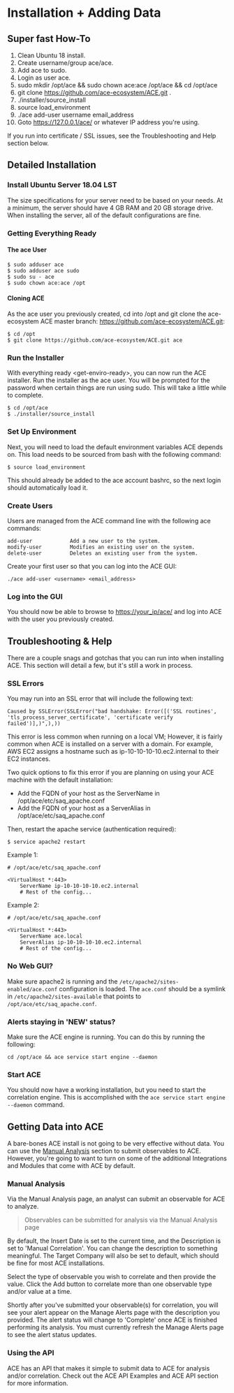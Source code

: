 Installation + Adding Data
==========================

Super fast How-To
-----------------

1.  Clean Ubuntu 18 install.
2.  Create username/group ace/ace.
3.  Add ace to sudo.
4.  Login as user ace.
5.  sudo mkdir /opt/ace && sudo chown ace:ace /opt/ace && cd /opt/ace
6.  git clone https://github.com/ace-ecosystem/ACE.git .
7.  ./installer/source\_install
8.  source load\_environment
9.  ./ace add-user username email\_address
10. Goto <https://127.0.0.1/ace/> or whatever IP address you're using.

If you run into certificate / SSL issues, see the Troubleshooting and
Help section below.

Detailed Installation
---------------------

### Install Ubuntu Server 18.04 LST

The size specifications for your server need to be based on your needs.
At a minimum, the server should have 4 GB RAM and 20 GB storage drive.
When installing the server, all of the default configurations are fine.

### Getting Everything Ready

#### The ace User

    $ sudo adduser ace
    $ sudo adduser ace sudo
    $ sudo su - ace
    $ sudo chown ace:ace /opt

#### Cloning ACE

As the ace user you previously created, cd into /opt and git clone the
ace-ecosystem ACE master branch:
<https://github.com/ace-ecosystem/ACE.git>:

    $ cd /opt
    $ git clone https://github.com/ace-ecosystem/ACE.git ace

### Run the Installer

With everything ready &lt;get-enviro-ready&gt;, you can now run the ACE
installer. Run the installer as the ace user. You will be prompted for
the password when certain things are run using sudo. This will take a
little while to complete.

    $ cd /opt/ace
    $ ./installer/source_install

### Set Up Environment

Next, you will need to load the default environment variables ACE
depends on. This load needs to be sourced from bash with the following
command:

    $ source load_environment

This should already be added to the ace account bashrc, so the next
login should automatically load it.

### Create Users

Users are managed from the ACE command line with the following ace
commands:

    add-user            Add a new user to the system.
    modify-user         Modifies an existing user on the system.
    delete-user         Deletes an existing user from the system.

Create your first user so that you can log into the ACE GUI:

    ./ace add-user <username> <email_address>

### Log into the GUI

You should now be able to browse to <https://your_ip/ace/> and log into
ACE with the user you previously created.

Troubleshooting & Help
----------------------

There are a couple snags and gotchas that you can run into when
installing ACE. This section will detail a few, but it's still a work in
process.

### SSL Errors

You may run into an SSL error that will include the following text:

    Caused by SSLError(SSLError("bad handshake: Error([('SSL routines', 'tls_process_server_certificate', 'certificate verify failed')],)",),))

This error is less common when running on a local VM; However, it is
fairly common when ACE is installed on a server with a domain. For
example, AWS EC2 assigns a hostname such as ip-10-10-10-10.ec2.internal
to their EC2 instances.

Two quick options to fix this error if you are planning on using your
ACE machine with the default installation:

-   Add the FQDN of your host as the ServerName in
    /opt/ace/etc/saq\_apache.conf
-   Add the FQDN of your host as a ServerAlias in
    /opt/ace/etc/saq\_apache.conf

Then, restart the apache service (authentication required):

    $ service apache2 restart

Example 1:

    # /opt/ace/etc/saq_apache.conf

    <VirtualHost *:443>
        ServerName ip-10-10-10-10.ec2.internal
        # Rest of the config...

Example 2:

    # /opt/ace/etc/saq_apache.conf

    <VirtualHost *:443>
        ServerName ace.local
        ServerAlias ip-10-10-10-10.ec2.internal
        # Rest of the config...

### No Web GUI?

Make sure apache2 is running and the
`/etc/apache2/sites-enabled/ace.conf` configuration is loaded. The
`ace.conf` should be a symlink in `/etc/apache2/sites-available` that
points to `/opt/ace/etc/saq_apache.conf`.

### Alerts staying in 'NEW' status?

Make sure the ACE engine is running. You can do this by running the
following:

    cd /opt/ace && ace service start engine --daemon

### Start ACE

You should now have a working installation, but you need to start the
correlation engine. This is accomplished with the
`ace service start engine --daemon` command.

Getting Data into ACE
---------------------

A bare-bones ACE install is not going to be very effective without data.
You can use the [Manual Analysis]() section to submit observables to
ACE. However, you're going to want to turn on some of the additional
Integrations and Modules that come with ACE by default.

### Manual Analysis

Via the Manual Analysis page, an analyst can submit an observable for
ACE to analyze.

> Observables can be submitted for analysis via the Manual Analysis page

By default, the Insert Date is set to the current time, and the
Description is set to 'Manual Correlation'. You can change the
description to something meaningful. The Target Company will also be set
to default, which should be fine for most ACE installations.

Select the type of observable you wish to correlate and then provide the
value. Click the Add button to correlate more than one observable type
and/or value at a time.

Shortly after you've submitted your observable(s) for correlation, you
will see your alert appear on the Manage Alerts page with the
description you provided. The alert status will change to 'Complete'
once ACE is finished performing its analysis. You must currently refresh
the Manage Alerts page to see the alert status updates.

### Using the API

ACE has an API that makes it simple to submit data to ACE for analysis
and/or correlation. Check out the ACE API Examples and ACE API section
for more information.
